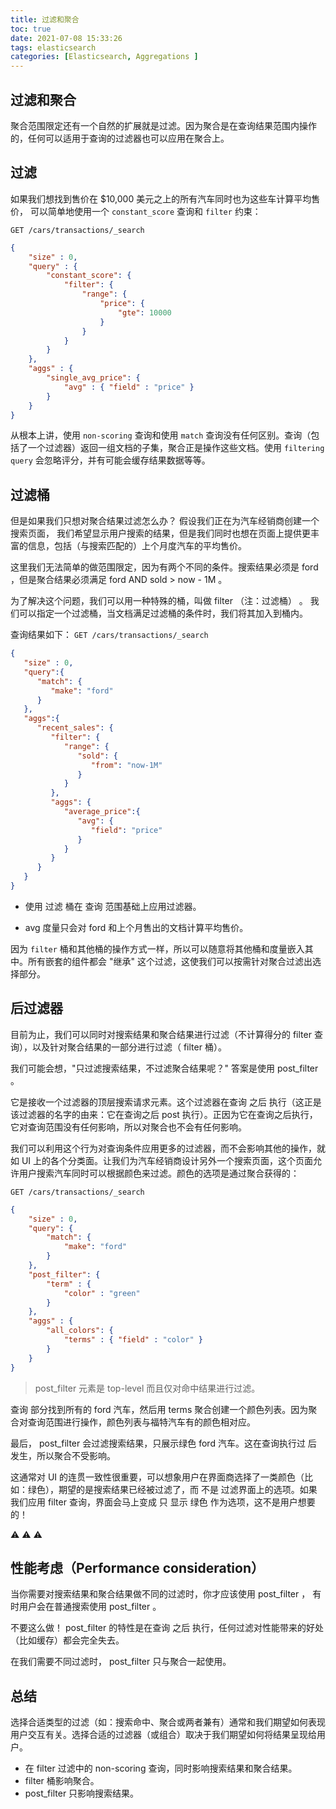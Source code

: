 ```yaml
---
title: 过滤和聚合
toc: true
date: 2021-07-08 15:33:26
tags: elasticsearch
categories: [Elasticsearch, Aggregations ]
---
```


## 过滤和聚合

聚合范围限定还有一个自然的扩展就是过滤。因为聚合是在查询结果范围内操作的，任何可以适用于查询的过滤器也可以应用在聚合上。


## 过滤

如果我们想找到售价在 $10,000 美元之上的所有汽车同时也为这些车计算平均售价， 可以简单地使用一个 `constant_score` 查询和 `filter` 约束：

`GET /cars/transactions/_search`
```json
{
    "size" : 0,
    "query" : {
        "constant_score": {
            "filter": {
                "range": {
                    "price": {
                        "gte": 10000
                    }
                }
            }
        }
    },
    "aggs" : {
        "single_avg_price": {
            "avg" : { "field" : "price" }
        }
    }
}
```

从根本上讲，使用 `non-scoring` 查询和使用 `match` 查询没有任何区别。查询（包括了一个过滤器）返回一组文档的子集，聚合正是操作这些文档。使用 `filtering query` 会忽略评分，并有可能会缓存结果数据等等。



## 过滤桶

但是如果我们只想对聚合结果过滤怎么办？ 假设我们正在为汽车经销商创建一个搜索页面， 我们希望显示用户搜索的结果，但是我们同时也想在页面上提供更丰富的信息，包括（与搜索匹配的）上个月度汽车的平均售价。

这里我们无法简单的做范围限定，因为有两个不同的条件。搜索结果必须是 ford ，但是聚合结果必须满足 ford AND sold > now - 1M 。

为了解决这个问题，我们可以用一种特殊的桶，叫做 filter （注：过滤桶） 。 我们可以指定一个过滤桶，当文档满足过滤桶的条件时，我们将其加入到桶内。

查询结果如下：
`GET /cars/transactions/_search`
```json
{
   "size" : 0,
   "query":{
      "match": {
         "make": "ford"
      }
   },
   "aggs":{
      "recent_sales": {
         "filter": { 
            "range": {
               "sold": {
                  "from": "now-1M"
               }
            }
         },
         "aggs": {
            "average_price":{
               "avg": {
                  "field": "price" 
               }
            }
         }
      }
   }
}
```
- 使用 过滤 桶在 查询 范围基础上应用过滤器。

- avg 度量只会对 ford 和上个月售出的文档计算平均售价。

因为 `filter` 桶和其他桶的操作方式一样，所以可以随意将其他桶和度量嵌入其中。所有嵌套的组件都会 "继承" 这个过滤，这使我们可以按需针对聚合过滤出选择部分。


## 后过滤器

目前为止，我们可以同时对搜索结果和聚合结果进行过滤（不计算得分的 filter 查询），以及针对聚合结果的一部分进行过滤（ filter 桶）。

我们可能会想，"只过滤搜索结果，不过滤聚合结果呢？" 答案是使用 post_filter 。

它是接收一个过滤器的顶层搜索请求元素。这个过滤器在查询 之后 执行（这正是该过滤器的名字的由来：它在查询之后 post 执行）。正因为它在查询之后执行，它对查询范围没有任何影响，所以对聚合也不会有任何影响。

我们可以利用这个行为对查询条件应用更多的过滤器，而不会影响其他的操作，就如 UI 上的各个分类面。让我们为汽车经销商设计另外一个搜索页面，这个页面允许用户搜索汽车同时可以根据颜色来过滤。颜色的选项是通过聚合获得的：

`GET /cars/transactions/_search`
```json
{
    "size" : 0,
    "query": {
        "match": {
            "make": "ford"
        }
    },
    "post_filter": {    
        "term" : {
            "color" : "green"
        }
    },
    "aggs" : {
        "all_colors": {
            "terms" : { "field" : "color" }
        }
    }
}
```

> post_filter 元素是 top-level 而且仅对命中结果进行过滤。

查询 部分找到所有的 ford 汽车，然后用 terms 聚合创建一个颜色列表。因为聚合对查询范围进行操作，颜色列表与福特汽车有的颜色相对应。

最后， post_filter 会过滤搜索结果，只展示绿色 ford 汽车。这在查询执行过 后 发生，所以聚合不受影响。

这通常对 UI 的连贯一致性很重要，可以想象用户在界面商选择了一类颜色（比如：绿色），期望的是搜索结果已经被过滤了，而 不是 过滤界面上的选项。如果我们应用 filter 查询，界面会马上变成 只 显示 绿色 作为选项，这不是用户想要的！

⚠️ ⚠️ ⚠️
## 性能考虑（Performance consideration）
当你需要对搜索结果和聚合结果做不同的过滤时，你才应该使用 post_filter ， 有时用户会在普通搜索使用 post_filter 。

不要这么做！ post_filter 的特性是在查询 之后 执行，任何过滤对性能带来的好处（比如缓存）都会完全失去。

在我们需要不同过滤时， post_filter 只与聚合一起使用。


## 总结

选择合适类型的过滤（如：搜索命中、聚合或两者兼有）通常和我们期望如何表现用户交互有关。选择合适的过滤器（或组合）取决于我们期望如何将结果呈现给用户。

- 在 filter 过滤中的 non-scoring 查询，同时影响搜索结果和聚合结果。
- filter 桶影响聚合。
- post_filter 只影响搜索结果。